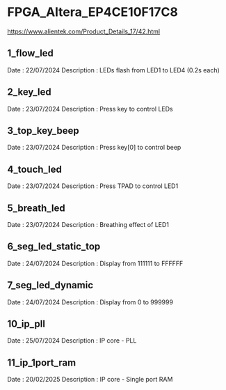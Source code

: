 # FPGA_Altera_EP4CE10F17C8

https://www.alientek.com/Product_Details_17/42.html

## 1_flow_led
Date		: 22/07/2024
Description	: LEDs flash from LED1 to LED4 (0.2s each)

## 2_key_led
Date		: 23/07/2024
Description	: Press key to control LEDs

## 3_top_key_beep
Date		: 23/07/2024
Description	: Press key[0] to control beep

## 4_touch_led
Date		: 23/07/2024
Description	: Press TPAD to control LED1

## 5_breath_led
Date		: 23/07/2024
Description	: Breathing effect of LED1

## 6_seg_led_static_top
Date		: 24/07/2024
Description	: Display from 111111 to FFFFFF

## 7_seg_led_dynamic
Date		: 24/07/2024
Description	: Display from 0 to 999999

## 10_ip_pll
Date		: 25/07/2024
Description	: IP core - PLL

## 11_ip_1port_ram
Date		: 20/02/2025
Description	: IP core - Single port RAM
